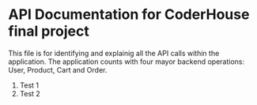 # API Documentation for CoderHouse final project

This file is for identifying and explainig all the API calls within the application.
The application counts with four mayor backend operations: User, Product, Cart and Order.

1. Test 1
2. Test 2


